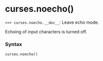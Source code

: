 # curses.noecho()

`>>> curses.noecho.__doc__`: Leave echo mode.

Echoing of input characters is turned off.

### Syntax

```python
curses.noecho()
```
